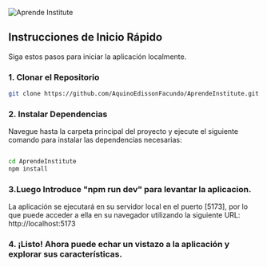 ![Aprende Institute](https://play-lh.googleusercontent.com/629-T8NY29LZRG0ppGD8riZFBmvo6N9Ig0WYHXWIJJN6NTFmN51qcnhoP6ajlVyCTpo)

## Instrucciones de Inicio Rápido

Siga estos pasos para iniciar la aplicación localmente.

### 1. Clonar el Repositorio

```bash
git clone https://github.com/AquinoEdissonFacundo/AprendeInstitute.git
```
### 2. Instalar Dependencias
Navegue hasta la carpeta principal del proyecto y ejecute el siguiente comando para instalar las dependencias necesarias:
```bash

cd AprendeInstitute
npm install
```
### 3.Luego Introduce "npm run dev" para levantar la aplicacion.
La aplicación se ejecutará en su servidor local en el puerto [5173], por lo que puede acceder a ella en su navegador utilizando la siguiente URL:
http://localhost:5173

### 4. ¡Listo! Ahora puede echar un vistazo a la aplicación y explorar sus características.

